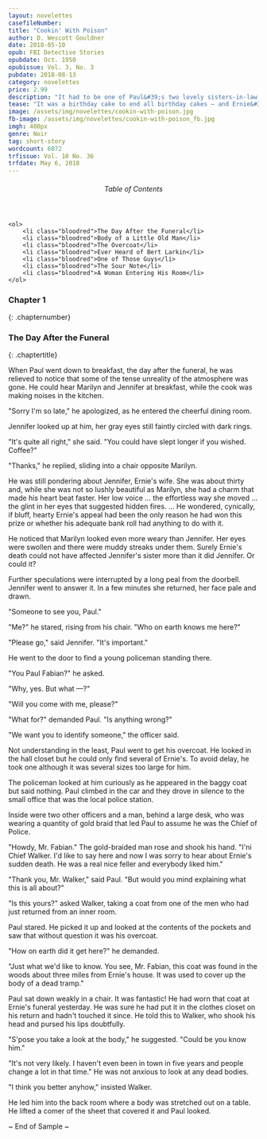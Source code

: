 ```yaml
---
layout: novelettes 
casefileNumber: 
title: "Cookin' With Poison"
author: D. Wescott Gouldner
date: 2018-05-10
opub: FBI Detective Stories
opubdate: Oct. 1950
opubissue: Vol. 3, No. 3
pubdate: 2018-08-13
category: novelettes
price: 2.99
description: "It had to be one of Paul&#39;s two lovely sisters-in-law who&#39;d known the old man was coming … and baked a cake."
tease: "It was a birthday cake to end all birthday cakes – and Ernie&#39;s birthdays."
image: /assets/img/novelettes/cookin-with-poison.jpg
fb-image: /assets/img/novelettes/cookin-with-poison_fb.jpg
imgh: 400px
genre: Noir
tag: short-story
wordcount: 6072
trfissue: Vol. 10 No. 36
trfdate: May 6, 2018
---
```


<div class="toc">
	<header>
		<h6>Table of Contents</h6>
	</header>
	
	<ol>
		<li class="bloodred">The Day After the Funeral</li>
		<li class="bloodred">Body of a Little Old Man</li>
		<li class="bloodred">The Overcoat</li>
		<li class="bloodred">Ever Heard of Bert Larkin</li>
		<li class="bloodred">One of Those Guys</li>
		<li class="bloodred">The Sour Note</li>
		<li class="bloodred">A Woman Entering His Room</li>
	</ol>
</div> <!-- table-of-contents -->

### Chapter 1
{: .chapternumber}

### The Day After the Funeral
{: .chaptertitle}

When Paul went down to breakfast, the day after the funeral, he was relieved to notice that some of the tense unreality of the atmosphere was gone. He could hear Marilyn and Jennifer at breakfast, while the cook was making noises in the kitchen.

&quot;Sorry I&#39;m so late,&quot; he apologized, as he entered the cheerful dining room.

Jennifer looked up at him, her gray eyes still faintly circled with dark rings.

&quot;It&#39;s quite all right,&quot; she said. &quot;You could have slept longer if you wished. Coffee?&quot;

&quot;Thanks,&quot; he replied, sliding into a chair opposite Marilyn.

He was still pondering about Jennifer, Ernie&#39;s wife. She was about thirty and, while she was not so lushly beautiful as Marilyn, she had a charm that made his heart beat faster. Her low voice … the effortless way she moved … the glint in her eyes that suggested hidden fires. … He wondered, cynically, if bluff, hearty Ernie&#39;s appeal had been the only reason he had won this prize or whether his adequate bank roll had anything to do with it.

He noticed that Marilyn looked even more weary than Jennifer. Her eyes were swollen and there were muddy streaks under them. Surely Ernie&#39;s death could not have affected Jennifer&#39;s sister more than it did Jennifer. Or could it?

Further speculations were interrupted by a long peal from the doorbell. Jennifer went to answer it. In a few minutes she returned, her face pale and drawn.

&quot;Someone to see you, Paul.&quot;

&quot;Me?&quot; he stared, rising from his chair. &quot;Who on earth knows me here?&quot;

&quot;Please go,&quot; said Jennifer. &quot;It&#39;s important.&quot;

He went to the door to find a young policeman standing there.

&quot;You Paul Fabian?&quot; he asked.

&quot;Why, yes. But what —?&quot;

&quot;Will you come with me, please?&quot;

&quot;What for?&quot; demanded Paul. &quot;Is anything wrong?&quot;

&quot;We want you to identify someone,&quot; the officer said.

Not understanding in the least, Paul went to get his overcoat. He looked in the hall closet but he could only find several of Ernie&#39;s. To avoid delay, he took one although it was several sizes too large for him.

The policeman looked at him curiously as he appeared in the baggy coat but said nothing. Paul climbed in the car and they drove in silence to the small office that was the local police station.

Inside were two other officers and a man, behind a large desk, who was wearing a quantity of gold braid that led Paul to assume he was the Chief of Police.

&quot;Howdy, Mr. Fabian.&quot; The gold-braided man rose and shook his hand. &quot;I&#39;ni Chief Walker. I&#39;d like to say here and now I was sorry to hear about Ernie&#39;s sudden death. He was a real nice feller and everybody liked him.&quot;

&quot;Thank you, Mr. Walker,&quot; said Paul. &quot;But would you mind explaining what this is all about?&quot;

&quot;Is this yours?&quot; asked Walker, taking a coat from one of the men who had just returned from an inner room.

Paul stared. He picked it up and looked at the contents of the pockets and saw that without question it was his overcoat.

&quot;How on earth did it get here?&quot; he demanded.

&quot;Just what we&#39;d like to know. You see, Mr. Fabian, this coat was found in the woods about three miles from Ernie&#39;s house. It was used to cover up the body of a dead tramp.&quot;

Paul sat down weakly in a chair. It was fantastic! He had worn that coat at Ernie&#39;s funeral yesterday. He was sure he had put it in the clothes closet on his return and hadn&#39;t touched it since. He told this to Walker, who shook his head and pursed his lips doubtfully.

&quot;S&#39;pose you take a look at the body,&quot; he suggested. &quot;Could be you know him.&quot;

&quot;It&#39;s not very likely. I haven&#39;t even been in town in five years and people change a lot in that time.&quot; He was not anxious to look at any dead bodies.

&quot;I think you better anyhow,&quot; insisted Walker.

He led him into the back room where a body was stretched out on a table. He lifted a comer of the sheet that covered it and Paul looked.

<p id="theend">~ End of Sample ~</p>
